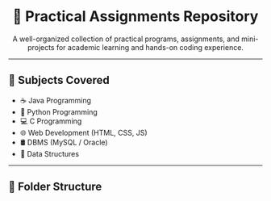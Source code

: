 <!-- Practicals README.md -->

<h1 align="center">🧪 Practical Assignments Repository</h1>

<p align="center">
  A well-organized collection of practical programs, assignments, and mini-projects for academic learning and hands-on coding experience.
</p>

---

## 📘 Subjects Covered

- ☕ Java Programming
- 🐍 Python Programming
- 💻 C Programming
- 🌐 Web Development (HTML, CSS, JS)
- 🛢️ DBMS (MySQL / Oracle)
- 🧠 Data Structures

---

## 📂 Folder Structure

